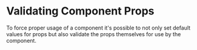 # Validating Component Props

To force proper usage of a component it's possible to not only set default values for props but also validate the props themselves for use by the component.
